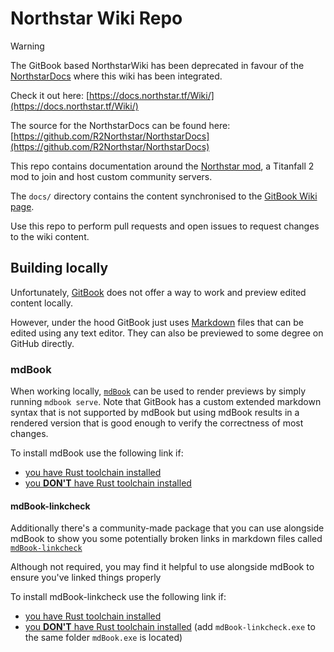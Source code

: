 # Northstar Wiki Repo

> [!WARNING]  
> The GitBook based NorthstarWiki has been deprecated in favour of the [NorthstarDocs](https://docs.northstar.tf/) where this wiki has been integrated.
> 
> Check it out here: [https://docs.northstar.tf/Wiki/](https://docs.northstar.tf/Wiki/)
> 
> The source for the NorthstarDocs can be found here: [https://github.com/R2Northstar/NorthstarDocs](https://github.com/R2Northstar/NorthstarDocs)

This repo contains documentation around the [Northstar mod](https://github.com/R2Northstar), a Titanfall 2 mod to join and host custom community servers.

The `docs/` directory contains the content synchronised to the [GitBook Wiki page](https://r2northstar.gitbook.io/).

Use this repo to perform pull requests and open issues to request changes to the wiki content.

## Building locally

Unfortunately, [GitBook](https://www.gitbook.com/) does not offer a way to work and preview edited content locally.

However, under the hood GitBook just uses [Markdown](https://www.markdownguide.org/) files that can be edited using any text editor.
They can also be previewed to some degree on GitHub directly.

### mdBook

When working locally, [`mdBook`](https://rust-lang.github.io/mdBook/) can be used to render previews by simply running `mdbook serve`.
Note that GitBook has a custom extended markdown syntax that is not supported by mdBook but using mdBook results in a rendered version that is good enough to verify the correctness of most changes.

To install mdBook use the following link if:

- [you have Rust toolchain installed](https://rust-lang.github.io/mdBook/guide/installation.html#build-from-source-using-rust)
- [you **DON'T** have Rust toolchain installed](https://rust-lang.github.io/mdBook/guide/installation.html#pre-compiled-binaries)

#### mdBook-linkcheck
Additionally there's a community-made package that you can use alongside mdBook to show you some potentially broken links in markdown files called [`mdBook-linkcheck`](https://github.com/Michael-F-Bryan/mdbook-linkcheck)

Although not required, you may find it helpful to use alongside mdBook to ensure you've linked things properly

To install mdBook-linkcheck use the following link if:
- [you have Rust toolchain installed](https://github.com/Michael-F-Bryan/mdbook-linkcheck#getting-started)
- [you **DON'T** have Rust toolchain installed](https://github.com/Michael-F-Bryan/mdbook-linkcheck/releases/latest) (add `mdBook-linkcheck.exe` to the same folder `mdBook.exe` is located)
